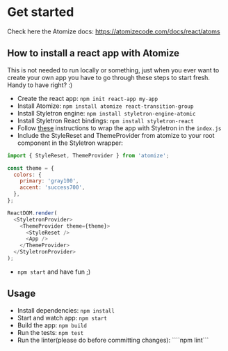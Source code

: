 # Get started
Check here the Atomize docs: https://atomizecode.com/docs/react/atoms
## How to install a react app with Atomize
This is not needed to run locally or something, just when you ever want to create your own app you have to go through these steps to start fresh. Handy to have right? :)

- Create the react app: ```npm init react-app my-app```
- Install Atomize: ```npm install atomize react-transition-group```
- Install Styletron engine: ```npm install styletron-engine-atomic```
- Install Styletron React bindings: ```npm install styletron-react```
- Follow [these](https://www.styletron.org/getting-started#with-react) instructions to wrap the app with Styletron in the ```index.js```
- Include the StyleReset and ThemeProvider from atomize to your root component in the Styletron wrapper:

```javascript
import { StyleReset, ThemeProvider } from 'atomize';

const theme = {
  colors: {
    primary: 'gray100',
    accent: 'success700',
  },
};

ReactDOM.render(
  <StyletronProvider>  
    <ThemeProvider theme={theme}>
      <StyleReset />
      <App />
    </ThemeProvider>
  </StyletronProvider>
);
```
- ```npm start``` and have fun ;)

## Usage

- Install dependencies: ```npm install```
- Start and watch app: ```npm start```
- Build the app: ```npm build```
- Run the tests: ```npm test```
- Run the linter(please do before committing changes): ````npm lint```
